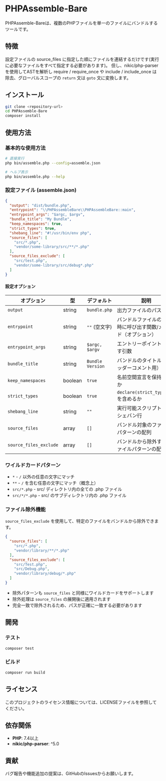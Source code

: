 # PHPAssemble-Bare

PHPAssemble-Bareは、複数のPHPファイルを単一のファイルにバンドルするツールです。

## 特徴

設定ファイルの source_files に指定した順にファイルを連結するだけです(実行に必要なファイルをすべて指定する必要があります)。
但し、nikic/php-parser を使用してASTを解析し require / require_once や include / include_once は除去、グローバルスコープの `return` 文は `goto` 文に変換します。

## インストール

```bash
git clone <repository-url>
cd PHPAssemble-Bare
composer install
```

## 使用方法

### 基本的な使用方法

```bash
# 直接実行
php bin/assemble.php --config=assemble.json

# ヘルプ表示
php bin/assemble.php --help
```

### 設定ファイル (assemble.json)

```json
{
  "output": "dist/bundle.php",
  "entrypoint": "\\PHPAssembleBare\\PHPAssembleBare::main",
  "entrypoint_args": "$argc, $argv",
  "bundle_title": "My Bundle",
  "keep_namespaces": true,
  "strict_types": true,
  "shebang_line": "#!/usr/bin/env php",
  "source_files": [
    "src/*.php",
    "vendor/some-library/src/**/*.php"
  ],
  "source_files_exclude": [
    "src/test.php",
    "vendor/some-library/src/debug*.php"
  ]
}
```

#### 設定オプション

| オプション | 型 | デフォルト | 説明 |
|-----------|-----|-----------|------|
| `output` | string | `bundle.php` | 出力ファイルのパス |
| `entrypoint` | string | `""` (空文字) | バンドルファイルの実行時に呼び出す関数/メソッド（オプション） |
| `entrypoint_args` | string | `$argc, $argv` | エントリーポイントに渡す引数 |
| `bundle_title` | string | `Bundle Version` | バンドルのタイトル（ヘッダーコメント用） |
| `keep_namespaces` | boolean | `true` | 名前空間宣言を保持するか |
| `strict_types` | boolean | `true` | `declare(strict_types=1)`を含めるか |
| `shebang_line` | string | `""` | 実行可能スクリプト用のシェバン行 |
| `source_files` | array | `[]` | バンドル対象のファイルパターンの配列 |
| `source_files_exclude` | array | `[]` | バンドルから除外するファイルパターンの配列 |

### ワイルドカードパターン

- `*` - `/` 以外の任意の文字にマッチ
- `**` - `/` を含む任意の文字にマッチ（概念上）
- `src/*.php` - src/ ディレクトリ内の全ての .php ファイル
- `src/*/*.php` - src/ のサブディレクトリ内の .php ファイル

### ファイル除外機能

`source_files_exclude` を使用して、特定のファイルをバンドルから除外できます。

```json
{
  "source_files": [
    "src/*.php",
    "vendor/library/**/*.php"
  ],
  "source_files_exclude": [
    "src/Test.php",
    "src/Debug.php",
    "vendor/library/debug/*.php"
  ]
}
```

- 除外パターンも `source_files` と同様にワイルドカードをサポートします
- 除外処理は `source_files` の展開後に適用されます
- 完全一致で除外されるため、パスが正確に一致する必要があります

## 開発

### テスト

```bash
composer test
```

### ビルド

```bash
composer run build
```

## ライセンス

このプロジェクトのライセンス情報については、LICENSEファイルを参照してください。

## 依存関係

- **PHP**: 7.4以上
- **nikic/php-parser**: ^5.0

## 貢献

バグ報告や機能追加の提案は、GitHubのIssuesからお願いします。